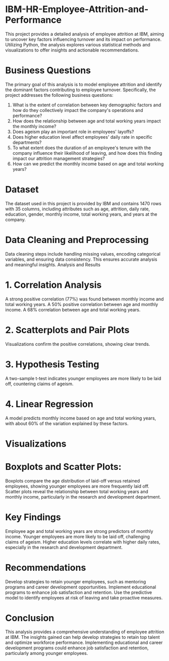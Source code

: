 # IBM-HR-Employee-Attrition-and-Performance
This project provides a detailed analysis of employee attrition at IBM, aiming to uncover key factors influencing turnover and its impact on performance. Utilizing Python, the analysis explores various statistical methods and visualizations to offer insights and actionable recommendations.
 # Business Questions
The primary goal of this analysis is to model employee attrition and identify the dominant factors contributing to employee turnover. Specifically, the project addresses the following business questions:
 1. What is the extent of correlation between key demographic factors and how do they collectively impact the company's operations and performance?
 2. How does the relationship between age and total working years impact the monthly income?
 3. Does ageism play an important role in employees' layoffs?
 4. Does higher education level affect employees' daily rate in specific departments?
 5. To what extent does the duration of an employee's tenure with the company influence their likelihood of leaving, and how does this finding impact our attrition management strategies?
 6. How can we predict the monthly income based on age and total working years?
 # Dataset
 The dataset used in this project is provided by IBM and contains 1470 rows with 35 columns, including attributes such as age, attrition, daily rate, education, gender, monthly income, total working years, and years at the company.
 # Data Cleaning and Preprocessing 
 Data cleaning steps include handling missing values, encoding categorical variables, and ensuring data consistency. This ensures accurate analysis and meaningful insights.
 Analysis and Results 
   # 1. Correlation Analysis
  A strong positive correlation (77%) was found between monthly income and total working years.
  A 50% positive correlation between age and monthly income.
  A 68% correlation between age and total working years.
  # 2. Scatterplots and Pair Plots 
  Visualizations confirm the positive correlations, showing clear trends.
  # 3. Hypothesis Testing 
  A two-sample t-test indicates younger employees are more likely to be laid off, countering claims of ageism.
  # 4. Linear Regression 
  A model predicts monthly income based on age and total working years, with about 60% of the variation explained by these factors.
  # Visualizations
   # Boxplots and Scatter Plots: 
  Boxplots compare the age distribution of laid-off versus retained employees, showing younger employees are more frequently laid off.
  Scatter plots reveal the relationship between total working years and monthly income, particularly in the research and development department.
# Key Findings 
Employee age and total working years are strong predictors of monthly income.
Younger employees are more likely to be laid off, challenging claims of ageism.
Higher education levels correlate with higher daily rates, especially in the research and development department.
# Recommendations
Develop strategies to retain younger employees, such as mentoring programs and career development opportunities.
Implement educational programs to enhance job satisfaction and retention.
Use the predictive model to identify employees at risk of leaving and take proactive measures.

 # Conclusion 
This analysis provides a comprehensive understanding of employee attrition at IBM. The insights gained can help develop strategies to retain top talent and optimize workforce performance. Implementing educational and career development programs could enhance job satisfaction and retention, particularly among younger employees.
